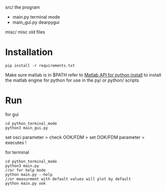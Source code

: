 
src/ the program 

- main.py terminal mode
- main_gui.py dearpygui

misc/ misc old files 

# Installation

```
pip install -r requirements.txt
```

Make sure matlab is in $PATH refer to [Matlab API for python install](https://de.mathworks.com/help/matlab/matlab_external/install-the-matlab-engine-for-python.html)
to install the matlab engine for python for use in the py/ or python/ scripts

# Run

for gui
```
cd python_terminal_mode
python3 main_gui.py
```
set osci parameter > check OOK/FDM > set OOK/FDM parameter = executes !

for terminal 
```
cd python_terminal_mode
python3 main.py
//or for help mode 
python main.py --help 
//or measurment with default values will plot by default
python main.py ook 
```



